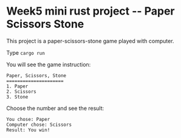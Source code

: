 # Week5 mini rust project -- Paper Scissors Stone
This project is a paper-scissors-stone game played with computer.

Type `cargo run`

You will see the game instruction:
```
Paper, Scissors, Stone
=====================
1. Paper
2. Scissors
3. Stone
```
Choose the number and see the result:
```
You chose: Paper
Computer chose: Scissors
Result: You win!
```
